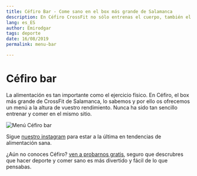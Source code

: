 ```yaml
---
title: Céfiro Bar - Come sano en el box más grande de Salamanca
description: En Céfiro CrossFit no sólo entrenas el cuerpo, también el estómago.
lang: es_ES
author: Emirodgar
tags: deporte
date: 16/08/2019
permalink: menu-bar

---
```


# Céfiro bar

La alimentación es tan importante como el ejercicio físico. En Céfiro, el box más grande de CrossFit de Salamanca, lo sabemos y por ello os ofrecemos un menú a la altura de vuestro rendimiento. Nunca ha sido tan sencillo entrenar y comer en el mismo sitio.

![Menú Céfiro bar](https://cefirocrossfit.es/images/blog/menu.png)

Sigue [nuestro instagram](https://www.instagram.com/cefirocrossfit/) para estar a la última en tendencias de alimentación sana.

¿Aún no conoces Céfiro? [ven a probarnos gratis](https://cefirocrossfit.es/#footer), seguro que descrubres que hacer deporte y comer sano es más divertido y fácil de lo que pensabas.

